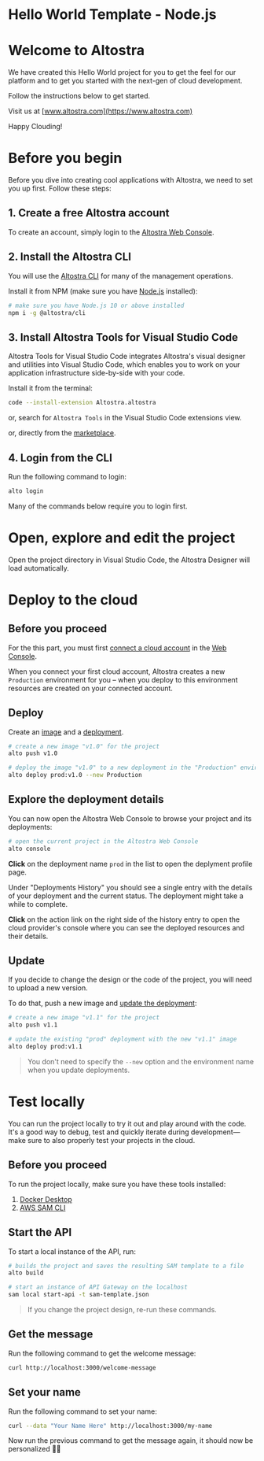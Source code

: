 # Hello World Template - Node.js

# Welcome to Altostra
We have created this Hello World project for you to get the feel for our platform and to get you started with the next-gen of cloud development.

Follow the instructions below to get started.

Visit us at [www.altostra.com](https://www.altostra.com)

Happy Clouding!

# Before you begin
Before you dive into creating cool applications with Altostra, we need to set you up first. Follow these steps:

## 1. Create a free Altostra account
To create an account, simply login to the [Altostra Web Console](https://app.altostra.com).

## 2. Install the Altostra CLI
You will use the [Altostra CLI](https://docs.altostra.com/reference/CLI/altostra-cli.html) for many of the management operations.

Install it from NPM (make sure you have [Node.js](https://nodejs.org/en/) installed):

```sh
# make sure you have Node.js 10 or above installed
npm i -g @altostra/cli
```

## 3. Install Altostra Tools for Visual Studio Code
Altostra Tools for Visual Studio Code integrates Altostra's visual designer and utilities into Visual Studio Code, which enables you to work on your application infrastructure side-by-side with your code.

Install it from the terminal:
```sh
code --install-extension Altostra.altostra
```

or, search for `Altostra Tools` in the Visual Studio Code extensions view.

or, directly from the [marketplace](https://marketplace.visualstudio.com/items?itemName=Altostra.altostra).

## 4. Login from the CLI
Run the following command to login:

```sh
alto login
```

Many of the commands below require you to login first.

# Open, explore and edit the project
Open the project directory in Visual Studio Code, the Altostra Designer will load automatically.

# Deploy to the cloud

## Before you proceed
For the this part, you must first [connect a cloud account](https://docs.altostra.com/getting-started/connect-your-accounts.html#connect-your-cloud-service-accounts) in the [Web Console](https://app.altostra.com/settings). 

When you connect your first cloud account, Altostra creates a new `Production` environment for you – when you deploy to this environment resources are created on your connected account.

## Deploy
Create an [image](https://docs.altostra.com/reference/concepts/project-image.html) and a [deployment](https://docs.altostra.com/reference/concepts/deployments.html).

```sh
# create a new image "v1.0" for the project
alto push v1.0

# deploy the image "v1.0" to a new deployment in the "Production" environment
alto deploy prod:v1.0 --new Production
```

## Explore the deployment details
You can now open the Altostra Web Console to browse your project and its deployments:

```sh
# open the current project in the Altostra Web Console 
alto console
```

**Click** on the deployment name `prod` in the list to open the deplyment profile page.  

Under "Deployments History" you should see a single entry with the details of your deployment and the current status. The deployment might take a while to complete.

**Click** on the action link on the right side of the history entry to open the cloud provider's console where you can see the deployed resources and their details.

## Update
If you decide to change the design or the code of the project, you will need to upload a new version.

To do that, push a new image and [update the deployment](https://docs.altostra.com/howto/projects/deploy-project.html#update-an-existing-deployment):
```sh
# create a new image "v1.1" for the project
alto push v1.1

# update the existing "prod" deployment with the new "v1.1" image
alto deploy prod:v1.1
```

> You don't need to specify the `--new` option and the environment name when you update deployments.

# Test locally
You can run the project locally to try it out and play around with the code. It's a good way to debug, test and quickly iterate during development—make sure to also properly test your projects in the cloud.

## Before you proceed
To run the project locally, make sure you have these tools installed:

1. [Docker Desktop](https://www.docker.com/products/docker-desktop)
2. [AWS SAM CLI](https://docs.aws.amazon.com/serverless-application-model/latest/developerguide/serverless-sam-cli-install.html)

## Start the API
To start a local instance of the API, run:
```sh
# builds the project and saves the resulting SAM template to a file
alto build

# start an instance of API Gateway on the localhost
sam local start-api -t sam-template.json
```

> If you change the project design, re-run these commands.

## Get the message
Run the following command to get the welcome message:
```sh
curl http://localhost:3000/welcome-message 
```

## Set your name
Run the following command to set your name:
```sh
curl --data "Your Name Here" http://localhost:3000/my-name
```

Now run the previous command to get the message again, it should now be personalized 👋🏻